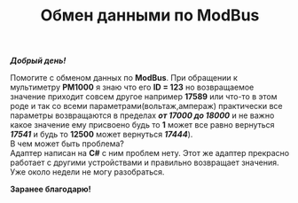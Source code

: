 ﻿---
title: "Обмен данными по ModBus"
se.owner.user_id: 281695
se.owner.display_name: "Emin4ik"
se.owner.link: "https://ru.stackoverflow.com/users/281695/emin4ik"
se.link: "https://ru.stackoverflow.com/questions/772796/%d0%9e%d0%b1%d0%bc%d0%b5%d0%bd-%d0%b4%d0%b0%d0%bd%d0%bd%d1%8b%d0%bc%d0%b8-%d0%bf%d0%be-modbus"
se.question_id: 772796
se.post_type: question
se.score: 1
---
<p><strong><em>Добрый день!</em></strong></p>

<p>Помогите с обменом данных по <strong>ModBus</strong>. При обращении к мультиметру <strong>PM1000</strong> я знаю что его <strong>ID = 123</strong> но возвращаемое значение приходит совсем другое например <strong>17589</strong> или что-то в этом роде и так со всеми параметрами(вольтаж,ампераж) практически все параметры возвращаются в пределах 
<strong><em>от 17000 до 18000</em></strong> и не важно какое значение ему присвоено будь то <strong>1</strong> может все равно вернуться <strong><em>17541</em></strong> и будь то <strong>12500</strong> может вернуться <strong><em>17444</em></strong>).<br>
В чем может быть проблема?<br>
Адаптер написан на <strong>C#</strong> с ним проблем нету. Этот же адаптер прекрасно работает с другими устройствами и правильно возвращает значения.
Уже около недели не могу разобраться.</p>

<p><strong>Заранее благодарю!</strong></p>
